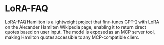 # LoRA-FAQ
LoRA-FAQ Hamilton is a lightweight project that fine-tunes GPT-2 with LoRA on the Alexander Hamilton Wikipedia page, enabling it to return direct quotes based on user input. The model is exposed as an MCP server tool, making Hamilton quotes accessible to any MCP-compatible client.
